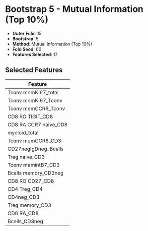 # Bootstrap 5 - Mutual Information (Top 10%)

- **Outer Fold**: 15
- **Bootstrap**: 5
- **Method**: Mutual Information (Top 10%)
- **Fold Seed**: 60
- **Features Selected**: 17

## Selected Features

| Feature |
|---------|
| Tconv memKi67_total |
| Tconv memKi67_Tconv |
| Tconv memCCR6_Tconv |
| CD8 RO TIGIT_CD8 |
| CD8 RA CCR7 naive_CD8 |
| myeloid_total |
| Tconv memCCR6_CD3 |
| CD27negIgDneg_Bcells |
| Treg naive_CD3 |
| Tconv memintB7_CD3 |
| Bcells memory_CD3neg |
| CD8 RO CD27_CD8 |
| CD4 Treg_CD4 |
| CD4neg_CD3 |
| Treg memory_CD3 |
| CD8 RA_CD8 |
| Bcells_CD3neg |

